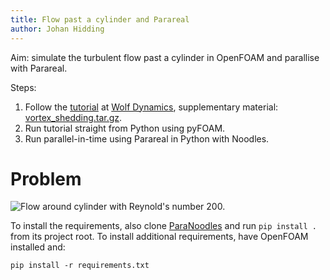 ```yaml
---
title: Flow past a cylinder and Parareal
author: Johan Hidding
---
```


Aim: simulate the turbulent flow past a cylinder in OpenFOAM and parallise with Parareal.

Steps:

1. Follow the [tutorial](https://wiki.openfoam.com/Vortex_shedding_by_Joel_Guerrero_2D) at [Wolf Dynamics](http://www.wolfdynamics.com/wiki/T5_2D_cylinder.pdf), supplementary material: [vortex_shedding.tar.gz](http://www.wolfdynamics.com/wiki/vortex_shedding.tar.gz).
2. Run tutorial straight from Python using pyFOAM.
3. Run parallel-in-time using Parareal in Python with Noodles.

# Problem

![Flow around cylinder with Reynold's number 200.](./img/case-result.png)

To install the requirements, also clone [ParaNoodles](https://github.com/ParallelWindfarms/paranoodles) and run `pip install .` from its project root. To install additional requirements, have OpenFOAM installed and:

```shell
pip install -r requirements.txt
```
